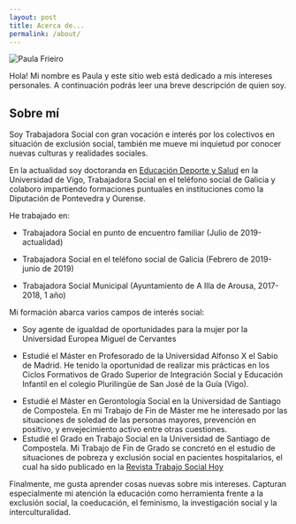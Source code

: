 ```yaml
---
layout: post
title: Acerca de...
permalink: /about/
---
```



![Paula Frieiro](https://i.imgur.com/8WXuHEl.jpg)

Hola! Mi nombre es Paula y este sitio web está dedicado a mis intereses
personales. A continuación podrás leer una breve descripción de quien soy.

## Sobre mí
Soy Trabajadora Social con gran vocación e interés por los colectivos en situación de exclusión social, también me mueve mi inquietud por conocer nuevas culturas y realidades sociales.

En la actualidad soy doctoranda en [Educación Deporte y Salud](http://www.edys.es/) en la Universidad de Vigo, Trabajadora Social en el teléfono social de Galicia y colaboro impartiendo formaciones puntuales en instituciones como la Diputación de Pontevedra y Ourense.

He trabajado en:

- Trabajadora Social en punto de encuentro familiar (Julio de 2019-actualidad)

* Trabajadora Social en el teléfono social de Galicia (Febrero de 2019-junio de 2019)

- Trabajadora Social Municipal (Ayuntamiento de A Illa de Arousa, 2017-2018, 1 año)

Mi formación abarca varios campos de interés social:

- Soy agente de igualdad de oportunidades para la mujer por la Universidad Europea Miguel de Cervantes

* Estudié el Máster en Profesorado de la Universidad Alfonso X el Sabio de Madrid. He tenido la oportunidad de realizar mis prácticas en los Ciclos Formativos de Grado Superior de Integración Social y Educación Infantil en el colegio Plurilingüe de San José de la Guía (Vigo).

- Estudié el Máster en Gerontología Social en la Universidad de Santiago de
  Compostela. En mi Trabajo de Fin de Máster me he interesado por las situaciones de soledad de las personas mayores, prevención en positivo, y envejecimiento activo entre otras cuestiones.
- Estudié el Grado en Trabajo Social en la Universidad de Santiago de Compostela. Mi Trabajo de Fin de Grado se concretó en el estudio de situaciones de pobreza y exclusión social en pacientes hospitalarios, el cual ha sido publicado en la [Revista Trabajo Social Hoy](http://www.trabajosocialhoy.com/articulo/209/situaciones-de-pobreza-y-exclusion-social-en-pacientes-de-servicios-hospitalarios) 

Finalmente, me gusta aprender cosas nuevas sobre mis intereses. Capturan especialmente mi atención la educación como herramienta frente a la exclusión social, la coeducación, el feminismo, la investigación social y la interculturalidad.